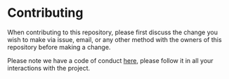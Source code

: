 # Contributing

When contributing to this repository, please first discuss the change you wish to make via issue,
email, or any other method with the owners of this repository before making a change. 

Please note we have a code of conduct [here](https://github.com/campbellbartlett/cricket-realtime-scores/blob/master/CODE_OF_CONDUCT.md), please follow it in all your interactions with the project.
